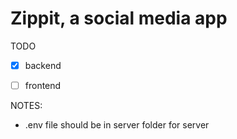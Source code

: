 # Zippit, a social media app

TODO
- [x] backend
- [ ] frontend


NOTES:
- .env file should be in server folder for server
